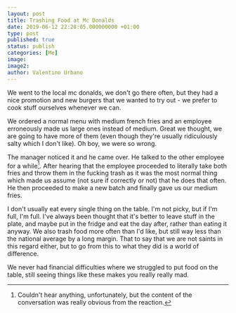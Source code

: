 ```yaml
---
layout: post
title: Trashing Food at Mc Donalds
date: 2019-06-12 22:28:05.000000000 +01:00
type: post
published: true
status: publish
categories: [Me]
image:
image2:
author: Valentino Urbano
---
```


We went to the local mc donalds, we don't go there often, but they had a nice promotion and new burgers that we wanted to try out - we prefer to cook stuff ourselves whenever we can.

We ordered a normal menu with medium french fries and an employee erroneously made us large ones instead of medium. Great we thought, we are going to have more of them (even though they're usually ridiculously salty which I don't like). Oh boy, we were so wrong.

The manager noticed it and he came over. He talked to the other employee for a while[^1]. After hearing that the employee proceeded to literally take both fries and throw them in the fucking trash as it was the most normal thing which made us assume (not sure if correctly or not) that he does that often. He then proceeded to make a new batch and finally gave us our medium fries.

I don't usually eat every single thing on the table. I'm not picky, but if I'm full, I'm full. I've always been thought that it's better to leave stuff in the plate, and maybe put in the fridge and eat the day after, rather than eating it anyway. We also trash food more often than I'd like, but still way less than the national average by a long margin. That to say that we are not saints in this regard either, but to go from this to what they did is a world of difference.

We never had financial difficulties where we struggled to put food on the table, still seeing things like these makes you really really mad.

[^1]: Couldn't hear anything, unfortunately, but the content of the conversation was really obvious from the reaction.
